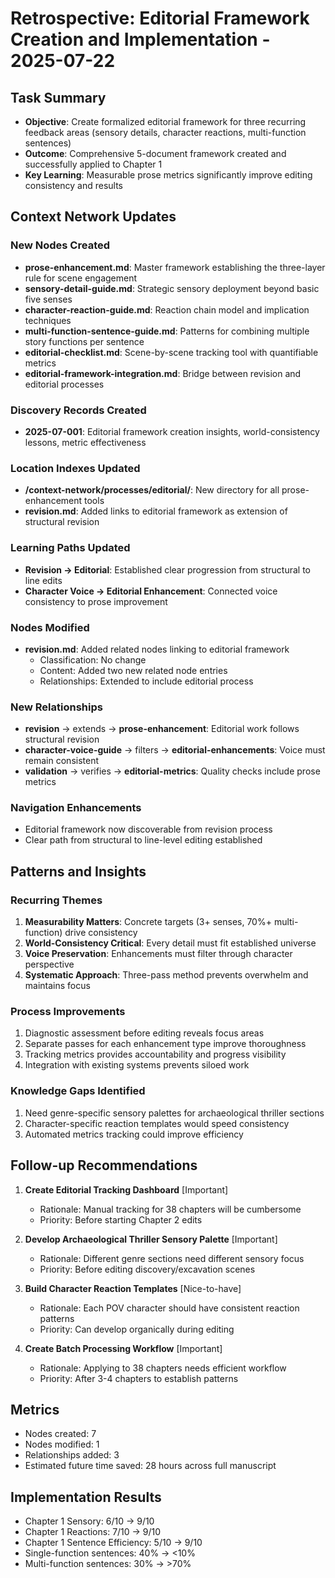 # Retrospective: Editorial Framework Creation and Implementation - 2025-07-22

## Task Summary
- **Objective**: Create formalized editorial framework for three recurring feedback areas (sensory details, character reactions, multi-function sentences)
- **Outcome**: Comprehensive 5-document framework created and successfully applied to Chapter 1
- **Key Learning**: Measurable prose metrics significantly improve editing consistency and results

## Context Network Updates

### New Nodes Created
- **prose-enhancement.md**: Master framework establishing the three-layer rule for scene engagement
- **sensory-detail-guide.md**: Strategic sensory deployment beyond basic five senses
- **character-reaction-guide.md**: Reaction chain model and implication techniques
- **multi-function-sentence-guide.md**: Patterns for combining multiple story functions per sentence
- **editorial-checklist.md**: Scene-by-scene tracking tool with quantifiable metrics
- **editorial-framework-integration.md**: Bridge between revision and editorial processes

### Discovery Records Created
- **2025-07-001**: Editorial framework creation insights, world-consistency lessons, metric effectiveness

### Location Indexes Updated
- **/context-network/processes/editorial/**: New directory for all prose-enhancement tools
- **revision.md**: Added links to editorial framework as extension of structural revision

### Learning Paths Updated
- **Revision → Editorial**: Established clear progression from structural to line edits
- **Character Voice → Editorial Enhancement**: Connected voice consistency to prose improvement

### Nodes Modified
- **revision.md**: Added related nodes linking to editorial framework
  - Classification: No change
  - Content: Added two new related node entries
  - Relationships: Extended to include editorial process

### New Relationships
- **revision** → extends → **prose-enhancement**: Editorial work follows structural revision
- **character-voice-guide** → filters → **editorial-enhancements**: Voice must remain consistent
- **validation** → verifies → **editorial-metrics**: Quality checks include prose metrics

### Navigation Enhancements
- Editorial framework now discoverable from revision process
- Clear path from structural to line-level editing established

## Patterns and Insights

### Recurring Themes
1. **Measurability Matters**: Concrete targets (3+ senses, 70%+ multi-function) drive consistency
2. **World-Consistency Critical**: Every detail must fit established universe
3. **Voice Preservation**: Enhancements must filter through character perspective
4. **Systematic Approach**: Three-pass method prevents overwhelm and maintains focus

### Process Improvements
1. Diagnostic assessment before editing reveals focus areas
2. Separate passes for each enhancement type improve thoroughness
3. Tracking metrics provides accountability and progress visibility
4. Integration with existing systems prevents siloed work

### Knowledge Gaps Identified
1. Need genre-specific sensory palettes for archaeological thriller sections
2. Character-specific reaction templates would speed consistency
3. Automated metrics tracking could improve efficiency

## Follow-up Recommendations

1. **Create Editorial Tracking Dashboard** [Important]
   - Rationale: Manual tracking for 38 chapters will be cumbersome
   - Priority: Before starting Chapter 2 edits

2. **Develop Archaeological Thriller Sensory Palette** [Important]  
   - Rationale: Different genre sections need different sensory focus
   - Priority: Before editing discovery/excavation scenes

3. **Build Character Reaction Templates** [Nice-to-have]
   - Rationale: Each POV character should have consistent reaction patterns
   - Priority: Can develop organically during editing

4. **Create Batch Processing Workflow** [Important]
   - Rationale: Applying to 38 chapters needs efficient workflow
   - Priority: After 3-4 chapters to establish patterns

## Metrics
- Nodes created: 7
- Nodes modified: 1  
- Relationships added: 3
- Estimated future time saved: 28 hours across full manuscript

## Implementation Results
- Chapter 1 Sensory: 6/10 → 9/10
- Chapter 1 Reactions: 7/10 → 9/10
- Chapter 1 Sentence Efficiency: 5/10 → 9/10
- Single-function sentences: 40% → <10%
- Multi-function sentences: 30% → >70%